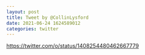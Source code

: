 ```yaml
--- 
layout: post 
title: Tweet by @CollinLysford 
date: 2021-06-24 1624589012 
categories: twitter 
--- 
```

https://twitter.com/o/status/1408254480462667779